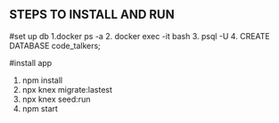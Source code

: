 ## STEPS TO INSTALL AND RUN

#set up db
1.docker ps -a 
2. docker exec -it <post container id> bash
3. psql -U <user name>
4. CREATE DATABASE code_talkers;
  
#install app
1. npm install
2. npx knex  migrate:lastest
3. npx knex seed:run
4. npm start
 
